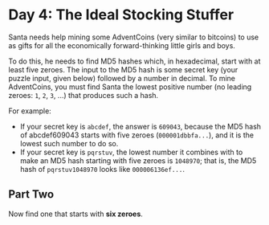 # Day 4: The Ideal Stocking Stuffer

Santa needs help mining some AdventCoins (very similar to bitcoins) to use as
gifts for all the economically forward-thinking little girls and boys.

To do this, he needs to find MD5 hashes which, in hexadecimal, start with at
least five zeroes. The input to the MD5 hash is some secret key (your puzzle
input, given below) followed by a number in decimal. To mine AdventCoins, you
must find Santa the lowest positive number (no leading zeroes: `1`, `2`, `3`,
...) that produces such a hash.

For example:

* If your secret key is `abcdef`, the answer is `609043`, because the MD5 hash
  of abcdef609043 starts with five zeroes (`000001dbbfa...`), and it is the
  lowest such number to do so.
* If your secret key is `pqrstuv`, the lowest number it combines with to make
  an MD5 hash starting with five zeroes is `1048970`; that is, the MD5 hash of
  `pqrstuv1048970` looks like `000006136ef...`.

## Part Two

Now find one that starts with **six zeroes**.
